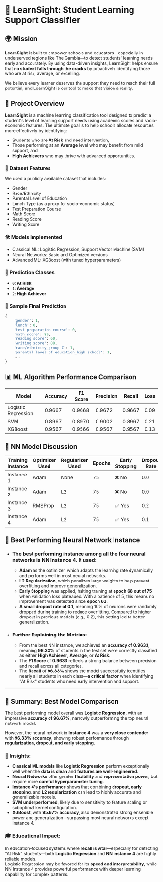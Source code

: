 # 🎯 LearnSight: Student Learning Support Classifier

## 🌍 Mission

**LearnSight** is built to empower schools and educators—especially in underserved regions like The Gambia—to detect students' learning needs early and accurately. By using data-driven insights, LearnSight helps ensure that **no student falls through the cracks** by proactively identifying those who are at risk, average, or excelling.

We believe every learner deserves the support they need to reach their full potential, and LearnSight is our tool to make that vision a reality.

## 📌 Project Overview

**LearnSight** is a machine learning classification tool designed to predict a student's level of learning support needs using academic scores and socio-economic features. The ultimate goal is to help schools allocate resources more effectively by identifying:

- Students who are **At Risk** and need intervention,
- Those performing at an **Average** level who may benefit from mild support, and
- **High Achievers** who may thrive with advanced opportunities.

### 🧾 Dataset Features

We used a publicly available dataset that includes:
- Gender
- Race/Ethnicity
- Parental Level of Education
- Lunch Type (as a proxy for socio-economic status)
- Test Preparation Course
- Math Score
- Reading Score
- Writing Score

### 🛠 Models Implemented
- Classical ML: Logistic Regression, Support Vector Machine (SVM)
- Neural Networks: Basic and Optimized versions
- Advanced ML: XGBoost (with tuned hyperparameters)

### 🧠 Prediction Classes
- `0`: **At Risk**
- `1`: **Average**
- `2`: **High Achiever**

### 🔮 Sample Final Prediction

```python
{
    'gender': 1,
    'lunch': 0,
    'test preparation course': 0,
    'math score': 85,
    'reading score': 60,
    'writing score': 88,
    'race/ethnicity_group C': 1,
    'parental level of education_high school': 1,
    ...
}
```

## 📊 ML Algorithm Performance Comparison

| **Model**            | **Accuracy** | **F1 Score** | **Precision** | **Recall** | **Loss** |
|----------------------|--------------|--------------|---------------|------------|----------|
| Logistic Regression  | 0.9667       | 0.9668       | 0.9672        | 0.9667     | 0.09     |
| SVM                  | 0.8967       | 0.8970       | 0.9002        | 0.8967     | 0.21     |
| XGBoost              | 0.9567       | 0.9566       | 0.9567        | 0.9567     | 0.13     |





## 📝 NN Model Discussion

| **Training Instance** | **Optimizer Used** | **Regularizer Used** | **Epochs** | **Early Stopping** | **Dropout Rate** | **Learning Rate** | **Accuracy** | **F1 Score** | **Precision** | **Recall** | **Loss** |
|-----------------------|--------------------|----------------------|------------|--------------------|------------------|-------------------|--------------|--------------|---------------|------------|----------|
| Instance 1            | Adam               | None                 | 75         | ❌ No              | 0.0              | 0.001             | 0.9367       | 0.9367       | 0.9368        | 0.9367     | 0.22     |
| Instance 2            | Adam               | L2                   | 75         | ❌ No              | 0.0              | 0.001             | 0.9400       | 0.9395       | 0.9416        | 0.9400     | 0.19     |
| Instance 3            | RMSProp            | L2                   | 75         | ✅ Yes             | 0.2              | 0.0005            | 0.9433       | 0.9431       | 0.9440        | 0.9433     | 0.16     |
| Instance 4            | Adam               | L2                   | 75         | ✅ Yes             | 0.1              | 0.001             | **0.9633**   | **0.9633**   | **0.9633**    | **0.9633** | **0.11** |


## 🧠 Best Performing Neural Network Instance

- ### The best performing instance among all the four neural networks is **NN Instance 4**. It used:
  - **Adam** as the optimizer, which adapts the learning rate dynamically and performs well in most neural networks.
  - **L2 Regularization**, which penalizes large weights to help prevent overfitting and improve generalization.
  - **Early Stopping** was applied, halting training at **epoch 68 out of 75** when validation loss plateaued. With a patience of 5, this means no improvement was detected since **epoch 63**.
  - **A small dropout rate of 0.1**, meaning 10% of neurons were randomly dropped during training to reduce overfitting. Compared to higher dropout in previous models (e.g., 0.2), this setting led to better generalization.

- ### Further Explaining the Metrics:
  - From the best NN instance, we achieved an **accuracy of 0.9633**, meaning **96.33%** of students in the test set were correctly classified as either **High Achiever**, **Average**, or **At Risk**.
  - The **F1 Score** of **0.9633** reflects a strong balance between precision and recall across all categories.
  - The **Recall** of **96.33%** shows the model successfully identifies nearly all students in each class—**a critical factor** when identifying "At Risk" students who need early intervention and support.

---

## 🏁 Summary: Best Model Comparison

The best performing model overall was **Logistic Regression**, with an impressive **accuracy of 96.67%**, narrowly outperforming the top neural network model.

However, the neural network in **Instance 4** was a **very close contender** with **96.33% accuracy**, showing robust performance through **regularization, dropout, and early stopping**.

### 🧪 Insights:

- **Classical ML models** like **Logistic Regression** perform exceptionally well when the **data is clean** and **features are well-engineered**.
- **Neural Networks** offer greater **flexibility** and **representation power**, but require more **careful hyperparameter tuning**.
- **Instance 4's performance** shows that combining **dropout**, **early stopping**, and **L2 regularization** can lead to highly accurate and generalizable models.
- **SVM underperformed**, likely due to sensitivity to feature scaling or suboptimal kernel configuration.
- **XGBoost**, with **95.67% accuracy**, also demonstrated strong ensemble power and generalization—surpassing most neural networks except Instance 4.

### 🎓 Educational Impact:

In education-focused systems where **recall is vital**—especially for detecting "At Risk" students—both **Logistic Regression** and **NN Instance 4** are highly reliable models.  
Logistic Regression may be favored for its **speed and interpretability**, while NN Instance 4 provides powerful performance with deeper learning capability for complex patterns.

